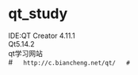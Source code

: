 # qt_study  

IDE:QT Creator 4.11.1  
Qt5.14.2  
qt学习网站  
#```  
    http://c.biancheng.net/qt/  
#```  

